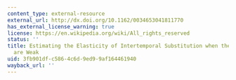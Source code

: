 ```yaml
---
content_type: external-resource
external_url: http://dx.doi.org/10.1162/0034653041811770
has_external_license_warning: true
license: https://en.wikipedia.org/wiki/All_rights_reserved
status: ''
title: Estimating the Elasticity of Intertemporal Substitution when the Instruments
  are Weak
uid: 3fb901df-c586-4c6d-9ed9-9af164461940
wayback_url: ''
---
```

